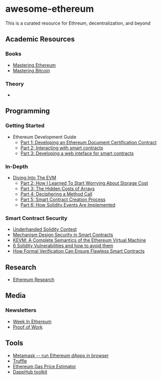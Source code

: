 # awesome-ethereum
This is a curated resource for Ethreum, decentralization, and beyond

## Academic Resources

### Books
* [Mastering Ethereum](https://github.com/ethereumbook/ethereumbook)
* [Mastering Bitcoin](https://github.com/bitcoinbook/bitcoinbook)

### Theory
* 



## Programming

### Getting Started

* Ethereum Development Guide
    * [Part 1: Developing an Ethereum Document Certification Contract](https://medium.com/cryptronics/ethereum-development-guide-part-1-ad0c77c3683)
    * [Part 2: Interacting with smart contracts](https://medium.com/cryptronics/ethereum-development-guide-part-1-ad0c77c3683f) 
    * [Part 3: Developing a web inteface for smart contracts](https://medium.com/cryptronics/ethereum-development-guide-part-3-c5a402bf8815)


### In-Depth
* [Diving Into The EVM](https://blog.qtum.org/diving-into-the-ethereum-vm-6e8d5d2f3c30)
    * [Part 2: How I Learned To Start Worrying About Storage Cost](https://medium.com/@hayeah/diving-into-the-ethereum-vm-part-2-storage-layout-bc5349cb11b7)
    * [Part 3: The Hidden Costs of Arrays](https://medium.com/@hayeah/diving-into-the-ethereum-vm-the-hidden-costs-of-arrays-28e119f04a9b)
    * [Part 4: Deciphering a Method Call](https://medium.com/@hayeah/how-to-decipher-a-smart-contract-method-call-8ee980311603)
    * [Part 5: Smart Contract Creation Process](https://medium.com/@hayeah/diving-into-the-ethereum-vm-part-5-the-smart-contract-creation-process-cb7b6133b855)
    * [Part 6: How Solidity Events Are Implemented](https://blog.qtum.org/how-solidity-events-are-implemented-diving-into-the-ethereum-vm-part-6-30e07b3037b9)


### Smart Contract Security
* [Underhanded Solidity Contest](https://github.com/Arachnid/uscc)
* [Mechanism Design Security in Smart Contracts](https://medium.com/@matthewdif/mechanism-design-security-in-smart-contracts-87f08555b38b)
* [KEVM: A Complete Semantics of the Ethereum Virtual Machine](https://www.ideals.illinois.edu/handle/2142/97207)
* [6 Solidity Vulnerabilities and how to avoid them](https://medium.com/loom-network/how-to-secure-your-smart-contracts-6-solidity-vulnerabilities-and-how-to-avoid-them-part-1-c33048d4d17d)
* [How Formal Verification Can Ensure Flawless Smart Contracts](https://media.consensys.net/how-formal-verification-can-ensure-flawless-smart-contracts-cbda8ad99bd1)

## Research
* [Ethereum Research](https://ethresear.ch/)


## Media
### Newsletters
* [Week In Ethereum](http://www.weekinethereum.com/)
* [Proof of Work](https://proofofwork.substack.com/)
## Tools
* [Metamask -- run Ethereum dApps in browser](https://metamask.io/)
* [Truffle](https://trufflesuite.com)
* [Ethereum Gas Price Estimator](https://chrome.google.com/webstore/detail/ethereum-gas-price-extens/innfmlnnhfcebjcnfopadflecemoddnp)
* [DappHub toolkit](https://dapp.tools/)



